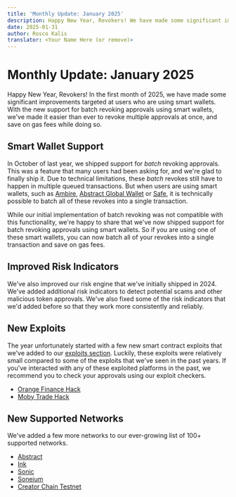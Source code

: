 ```yaml
---
title: 'Monthly Update: January 2025'
description: Happy New Year, Revokers! We have made some significant improvements targeted at users who are using smart wallets. With the new support for batch revoking approvals using smart wallets, we've made it easier than ever to revoke multiple approvals at once.
date: 2025-01-31
author: Rosco Kalis
translator: <Your Name Here (or remove)>
---
```


# Monthly Update: January 2025

Happy New Year, Revokers! In the first month of 2025, we have made some significant improvements targeted at users who are using smart wallets. With the new support for batch revoking approvals using smart wallets, we've made it easier than ever to revoke multiple approvals at once, and save on gas fees while doing so.

## Smart Wallet Support

In October of last year, we shipped support for *batch* revoking approvals. This was a feature that many users had been asking for, and we're glad to finally ship it. Due to technical limitations, these *batch* revokes still have to happen in multiple queued transactions. But when users are using smart wallets, such as [Ambire](https://ambire.com/), [Abstract Global Wallet](https://www.abs.xyz/) or [Safe](https://safe.global/), it is technically possible to batch all of these revokes into a single transaction.

While our initial implementation of batch revoking was not compatible with this functionality, we're happy to share that we've now shipped support for batch revoking approvals using smart wallets. So if you are using one of these smart wallets, you can now batch all of your revokes into a single transaction and save on gas fees.

## Improved Risk Indicators

We've also improved our risk engine that we've initially shipped in 2024. We've added additional risk indicators to detect potential scams and other malicious token approvals. We've also fixed some of the risk indicators that we'd added before so that they work more consistently and reliably.

## New Exploits

The year unfortunately started with a few new smart contract exploits that we've added to our [exploits section](/exploits). Luckily, these exploits were relatively small compared to some of the exploits that we've seen in the past years. If you've interacted with any of these exploited platforms in the past, we recommend you to check your approvals using our exploit checkers.

- [Orange Finance Hack](/exploits/orange)
- [Moby Trade Hack](/exploits/moby-trade)

## New Supported Networks

We've added a few more networks to our ever-growing list of 100+ supported networks.

- [Abstract](/token-approval-checker/abstract)
- [Ink](/token-approval-checker/ink)
- [Sonic](/token-approval-checker/sonic)
- [Soneium](/token-approval-checker/soneium)
- [Creator Chain Testnet](/token-approval-checker/creator-chain-testnet)
